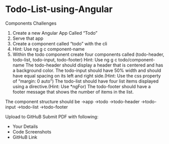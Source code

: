 # Todo-List-using-Angular

Components Challenges
1. Create a new Angular App Called “Todo”
2. Serve that app
3. Create a component called “todo” with the cli
4. Hint: Use ng g c component-name
5. Within the todo component create four components called (todo-header, todo-list, todo-input, todo-footer) Hint: Use ng g c todo/component-name
The todo-header should display a header that is centered and has a background color.
The todo-input should have 50% width and should have equal spacing on its left and right side.(Hint: Use the css property of “margin: 0 auto”)
The todo-list should have four list items displayed using a directive.(Hint: Use *ngFor)
The todo-footer should have a footer message that shows the number of items in the list.

The component structure should be
->app
->todo
->todo-header
->todo-input
->todo-list
->todo-footer

Upload to GitHuB
  Submit PDF with following:
  - Your Details
  - Code Screenshots
  - GitHuB Link
